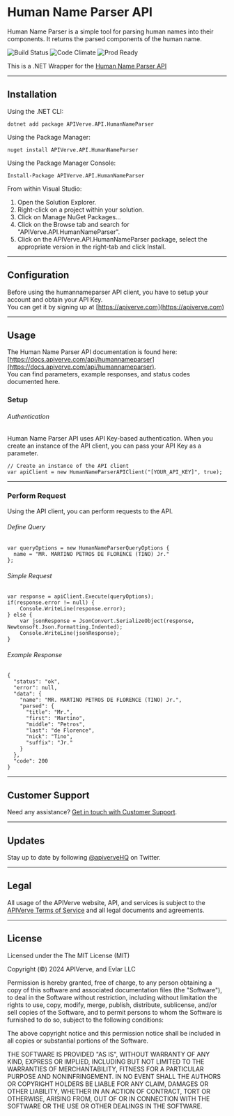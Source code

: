 Human Name Parser API
============

Human Name Parser is a simple tool for parsing human names into their components. It returns the parsed components of the human name.

![Build Status](https://img.shields.io/badge/build-passing-green)
![Code Climate](https://img.shields.io/badge/maintainability-B-purple)
![Prod Ready](https://img.shields.io/badge/production-ready-blue)

This is a .NET Wrapper for the [Human Name Parser API](https://apiverve.com/marketplace/api/humannameparser)

---

## Installation

Using the .NET CLI:
```
dotnet add package APIVerve.API.HumanNameParser
```

Using the Package Manager:
```
nuget install APIVerve.API.HumanNameParser
```

Using the Package Manager Console:
```
Install-Package APIVerve.API.HumanNameParser
```

From within Visual Studio:

1. Open the Solution Explorer.
2. Right-click on a project within your solution.
3. Click on Manage NuGet Packages...
4. Click on the Browse tab and search for "APIVerve.API.HumanNameParser".
5. Click on the APIVerve.API.HumanNameParser package, select the appropriate version in the right-tab and click Install.


---

## Configuration

Before using the humannameparser API client, you have to setup your account and obtain your API Key.  
You can get it by signing up at [https://apiverve.com](https://apiverve.com)

---

## Usage

The Human Name Parser API documentation is found here: [https://docs.apiverve.com/api/humannameparser](https://docs.apiverve.com/api/humannameparser).  
You can find parameters, example responses, and status codes documented here.

### Setup

###### Authentication
Human Name Parser API uses API Key-based authentication. When you create an instance of the API client, you can pass your API Key as a parameter.

```
// Create an instance of the API client
var apiClient = new HumanNameParserAPIClient("[YOUR_API_KEY]", true);
```

---


### Perform Request
Using the API client, you can perform requests to the API.

###### Define Query

```
var queryOptions = new HumanNameParserQueryOptions {
  name = "MR. MARTINO PETROS DE FLORENCE (TINO) Jr."
};
```

###### Simple Request

```
var response = apiClient.Execute(queryOptions);
if(response.error != null) {
	Console.WriteLine(response.error);
} else {
    var jsonResponse = JsonConvert.SerializeObject(response, Newtonsoft.Json.Formatting.Indented);
    Console.WriteLine(jsonResponse);
}
```

###### Example Response

```
{
  "status": "ok",
  "error": null,
  "data": {
    "name": "MR. MARTINO PETROS DE FLORENCE (TINO) Jr.",
    "parsed": {
      "title": "Mr.",
      "first": "Martino",
      "middle": "Petros",
      "last": "de Florence",
      "nick": "Tino",
      "suffix": "Jr."
    }
  },
  "code": 200
}
```

---

## Customer Support

Need any assistance? [Get in touch with Customer Support](https://apiverve.com/contact).

---

## Updates
Stay up to date by following [@apiverveHQ](https://twitter.com/apiverveHQ) on Twitter.

---

## Legal

All usage of the APIVerve website, API, and services is subject to the [APIVerve Terms of Service](https://apiverve.com/terms) and all legal documents and agreements.

---

## License
Licensed under the The MIT License (MIT)

Copyright (&copy;) 2024 APIVerve, and Evlar LLC

Permission is hereby granted, free of charge, to any person obtaining a copy of this software and associated documentation files (the "Software"), to deal in the Software without restriction, including without limitation the rights to use, copy, modify, merge, publish, distribute, sublicense, and/or sell copies of the Software, and to permit persons to whom the Software is furnished to do so, subject to the following conditions:

The above copyright notice and this permission notice shall be included in all copies or substantial portions of the Software.

THE SOFTWARE IS PROVIDED "AS IS", WITHOUT WARRANTY OF ANY KIND, EXPRESS OR IMPLIED, INCLUDING BUT NOT LIMITED TO THE WARRANTIES OF MERCHANTABILITY, FITNESS FOR A PARTICULAR PURPOSE AND NONINFRINGEMENT. IN NO EVENT SHALL THE AUTHORS OR COPYRIGHT HOLDERS BE LIABLE FOR ANY CLAIM, DAMAGES OR OTHER LIABILITY, WHETHER IN AN ACTION OF CONTRACT, TORT OR OTHERWISE, ARISING FROM, OUT OF OR IN CONNECTION WITH THE SOFTWARE OR THE USE OR OTHER DEALINGS IN THE SOFTWARE.